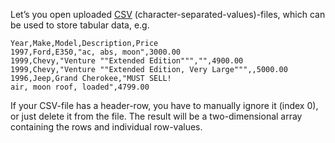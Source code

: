 Let’s you open uploaded [CSV](https://en.wikipedia.org/wiki/Comma-separated_values) (character-separated-values)-files, which can be used to store tabular data, e.g.

```
Year,Make,Model,Description,Price
1997,Ford,E350,"ac, abs, moon",3000.00
1999,Chevy,"Venture ""Extended Edition""","",4900.00
1999,Chevy,"Venture ""Extended Edition, Very Large""",,5000.00
1996,Jeep,Grand Cherokee,"MUST SELL!
air, moon roof, loaded",4799.00
```

If your CSV-file has a header-row, you have to manually ignore it (index 0), or just delete it from the file.
The result will be a two-dimensional array containing the rows and individual row-values.

